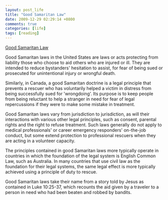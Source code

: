 ```yaml
---
layout: post_life
title: "Good Samaritan Law"
date: 2009-12-29 02:29:14 +0800
comments: true
categories: [life]
tags: [reading]
---
```


[Good Samaritan Law](http://en.wikipedia.org/wiki/Good_Samaritan_law)

Good Samaritan laws in the United States are laws or acts protecting from liability those who choose to aid others who are injured or ill. They are intended to reduce bystanders' hesitation to assist, for fear of being sued or prosecuted for unintentional injury or wrongful death. 

Similarly, in Canada, a good Samaritan doctrine is a legal principle that prevents a rescuer who has voluntarily helped a victim in distress from being successfully sued for 'wrongdoing'. Its purpose is to keep people from being reluctant to help a stranger in need for fear of legal repercussions if they were to make some mistake in treatment. 

Good Samaritan laws vary from jurisdiction to jurisdiction, as will their interactions with various other legal principles, such as consent, parental rights and the right to refuse treatment. Such laws generally do not apply to medical professionals' or career emergency responders' on-the-job conduct, but some extend protection to professional rescuers when they are acting in a volunteer capacity.

The principles contained in good Samaritan laws more typically operate in countries in which the foundation of the legal system is English Common Law, such as Australia. In many countries that use civil law as the foundation for their legal systems, the same legal effect is more typically achieved using a principle of duty to rescue.

Good Samaritan laws take their name from a story told by Jesus as contained in Luke 10:25-37, which recounts the aid given by a traveler to a person in need who had been beaten and robbed by bandits.
